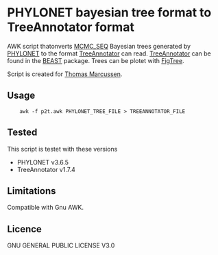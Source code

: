 # PHYLONET bayesian tree format to TreeAnnotator format

AWK script thatonverts [MCMC_SEQ]() Bayesian trees generated by [PHYLONET]() to the format [TreeAnnotator]() can read.
[TreeAnnotator]() can be found in the [BEAST]() package. Trees can be plotet with [FigTree]().

Script is created for [Thomas Marcussen]().

## Usage

        awk -f p2t.awk PHYLONET_TREE_FILE > TREEANNOTATOR_FILE

## Tested 

This script is testet with these versions

* PHYLONET v3.6.5
* TreeAnnotator v1.7.4

## Limitations

Compatible with Gnu AWK.

## Licence

GNU GENERAL PUBLIC LICENSE V3.0


[MCMC_SEQ]: https://wiki.rice.edu/confluence/display/PHYLONET/MCMC_SEQ[
[TreeAnnotator]: http://tree.bio.ed.ac.uk/software/
[PHYLONET]: https://wiki.rice.edu/confluence/display/PHYLONET/Home
[BEAST]: http://tree.bio.ed.ac.uk/software/beast/ 
[FigTree]: http://tree.bio.ed.ac.uk/software/figtree/
[Thomas Marcussen]: https://scholar.google.com/citations?hl=en&user=THgBMUgAAAAJ&view_op=list_works
